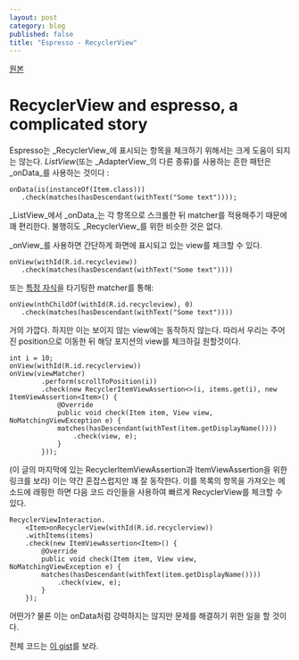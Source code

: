 ```yaml
---
layout: post
category: blog
published: false
title: "Espresso - RecyclerView"
---
```

[원본](https://medium.com/@_rpiel/recyclerview-and-espresso-a-complicated-story-3f6f4179652e#.d3sr7snaz)

# RecyclerView and espresso, a complicated story

Espresso는 _RecyclerView_에 표시되는 항목을 체크하기 위해서는 크게 도움이 되지는 않는다. _ListView_(또는 _AdapterView_의 다른 종류)를 사용하는 흔한 패턴은 _onData_를 사용하는 것이다 :

	onData(is(instanceOf(Item.class)))
	   .check(matches(hasDescendant(withText("Some text"))));

_ListView_에서 _onData_는 각 항목으로 스크롤한 뒤 matcher를 적용해주기 때문에 꽤 편리한다. 불행히도 _RecyclerView_를 위한 비슷한 것은 없다.

_onView_를 사용하면 간단하게 화면에 표시되고 있는 view를 체크할 수 있다.

	onView(withId(R.id.recycleview))
	   .check(matches(hasDescendant(withText("Some text"))))
       
또는 [특정 자식](http://stackoverflow.com/questions/24748303/selecting-child-view-at-index-using-espresso/30073528#30073528)을 타기팅한 matcher를 통해:

	onView(nthChildOf(withId(R.id.recycleview), 0)
	   .check(matches(hasDescendant(withText("Some text"))))

거의 가깝다. 하지만 이는 보이지 않는 view에는 동작하지 않는다. 따라서 우리는 주어진 position으로 이동한 뒤 해당 포지션의 view를 체크하길 원할것이다.

    int i = 10;
    onView(withId(R.id.recyclerview))
    onView(viewMatcher)
            .perform(scrollToPosition(i))
            .check(new RecyclerItemViewAssertion<>(i, items.get(i), new ItemViewAssertion<Item>() {
                @Override
                public void check(Item item, View view, NoMatchingViewException e) {
                matches(hasDescendant(withText(item.getDisplayName())))
                    .check(view, e);
                }
            }));

(이 글의 마지막에 있는 RecyclerItemViewAssertion과 ItemViewAssertion을 위한 링크를 보라)
이는 약간 혼잡스럽지만 꽤 잘 동작한다. 이를 목록의 항목을 가져오는 메소드에 래핑한 하면 다음 코드 라인들을 사용하여 빠르게 RecyclerView를 체크할 수 있다.

	RecyclerViewInteraction.    
        <Item>onRecyclerView(withId(R.id.recyclerview))
        .withItems(items)
        .check(new ItemViewAssertion<Item>() {
            @Override
            public void check(Item item, View view, NoMatchingViewException e) {
            matches(hasDescendant(withText(item.getDisplayName())))
                .check(view, e);
            }
        });
        
어떤가? 물론 이는 onData처럼 강력하지는 않지만 문제를 해결하기 위한 일을 할 것이다.

전체 코드는 [이 gist](https://gist.github.com/RomainPiel/ec10302a4687171a5e1a)를 보라.

